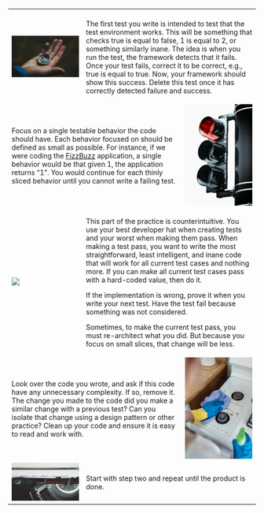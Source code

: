 <!--(dl
(section-meta
    (title How do I go about it))
)-->

<!-- markdownlint-disable -->
<table style="border=none!important">
<tr><td width=30%></td><td width=40%></td><td width=30%></td></tr>
<tr>

<!-- 1st Item -->
<td>
    <img src="./images/tdd/pexels-pixabay-220147.jpg" >
</td>
<td colspan="2">
<!-- markdownlint-restore -->

<!-- (dl (# 1. Write a Guiding Test)) -->

The first test you write is intended to test that the test environment works. This will be something that checks true is equal to false, 1 is equal to 2, or something similarly inane. The idea is when you run the test, the framework detects that it fails. Once your test fails, correct it to be correct, e.g., true is equal to true. Now, your framework should show this success. Delete this test once it has correctly detected failure and success.

<!-- markdownlint-disable -->
</td>
</tr>

<!-- 2nd Item -->
<tr>
<td colspan="2">
<!-- markdownlint-restore -->

<!-- (dl (# 2. Write the Test\(s\) First)) -->

Focus on a single testable behavior the code should have. Each behavior focused on should be defined as small as possible. For instance, if we were coding the [FizzBuzz](https://en.wikipedia.org/wiki/Fizz_buzz) application, a single behavior would be that given 1, the application returns “1”. You would continue for each thinly sliced behavior until you cannot write a failing test.

<!-- markdownlint-disable -->
</td>
<td width=30%>
    <img src="./images/tdd/pexels-zachariah-garrison-1959841.jpg" >
</td>
</tr>

<!-- 3rd Item -->
<td>
    <img src="./images/tdd/pexels-davis-sánchez-1727004.jpg" >
</td>
<td colspan="2">
<!-- markdownlint-restore -->

<!-- (dl (# 3. Make the Test Pass)) -->

This part of the practice is counterintuitive. You use your best developer hat when creating tests and your worst when making them pass. When making a test pass, you want to write the most straightforward, least intelligent, and inane code that will work for all current test cases and nothing more. If you can make all current test cases pass with a hard-coded value, then do it.

If the implementation is wrong, prove it when you write your next test. Have the test fail because something was not considered.

Sometimes, to make the current test pass, you must re-architect what you did. But because you focus on small slices, that change will be less.

<!-- markdownlint-disable -->
</td>
</tr>

<!-- 4th Item -->
<tr>
<td colspan="2">
<!-- markdownlint-restore -->

<!-- (dl (# 4. Refactor)) -->

Look over the code you wrote, and ask if this code have any unnecessary complexity. If so, remove it. The change you made to the code did you make a similar change with a previous test? Can you isolate that change using a design pattern or other practice? Clean up your code and ensure it is easy to read and work with.

<!-- markdownlint-disable -->
</td>
<td width=30%>
    <img src="./images/tdd/pexels-liliana-drew-9462302.jpg" >
</td>
</tr>

<!-- 3rd Item -->
<td>
    <img src="./images/tdd/pexels-suzy-hazelwood-3631711.jpg" >
</td>
<td colspan="2">
<!-- markdownlint-restore -->

<!-- (dl (# 5. Repeat)) -->

Start with step two and repeat until the product is done.

<!-- markdownlint-disable -->
</td>
</tr>

</table>
<!-- markdownlint-restore -->
